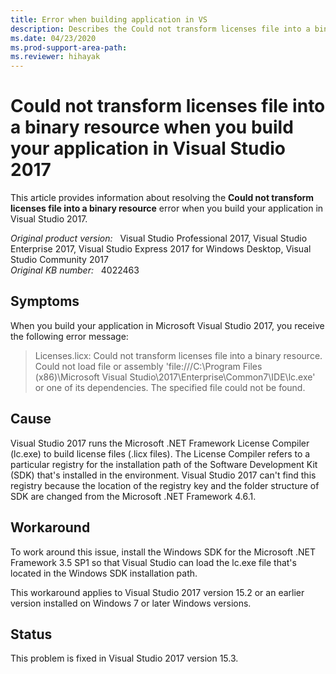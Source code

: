 ```yaml
---
title: Error when building application in VS
description: Describes the Could not transform licenses file into a binary resource error when you build your application in Visual Studio 2017, and provides a workaround.
ms.date: 04/23/2020
ms.prod-support-area-path:
ms.reviewer: hihayak
---
```

# Could not transform licenses file into a binary resource when you build your application in Visual Studio 2017

This article provides information about resolving the **Could not transform licenses file into a binary resource** error when you build your application in Visual Studio 2017.

_Original product version:_ &nbsp; Visual Studio Professional 2017, Visual Studio Enterprise 2017, Visual Studio Express 2017 for Windows Desktop, Visual Studio Community 2017  
_Original KB number:_ &nbsp; 4022463

## Symptoms

When you build your application in Microsoft Visual Studio 2017, you receive the following error message:

> Licenses.licx: Could not transform licenses file into a binary resource. Could not load file or assembly 'file:///C:\Program Files (x86)\Microsoft Visual Studio\2017\Enterprise\Common7\IDE\lc.exe' or one of its dependencies. The specified file could not be found.

## Cause

Visual Studio 2017 runs the Microsoft .NET Framework License Compiler (lc.exe) to build license files (.licx files). The License Compiler refers to a particular registry for the installation path of the Software Development Kit (SDK) that's installed in the environment. Visual Studio 2017 can't find this registry because the location of the registry key and the folder structure of SDK are changed from the Microsoft .NET Framework 4.6.1.

## Workaround

To work around this issue, install the Windows SDK for the Microsoft .NET Framework 3.5 SP1 so that Visual Studio can load the lc.exe file that's located in the Windows SDK installation path.

This workaround applies to Visual Studio 2017 version 15.2 or an earlier version installed on Windows 7 or later Windows versions.

## Status

This problem is fixed in Visual Studio 2017 version 15.3.
